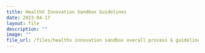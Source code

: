 ```yaml
---
title: HealthX Innovation Sandbox Guidelines
date: 2023-04-17
layout: file
description: ""
image: ""
file_url: /files/healthx innovation sandbox overall process & guidelines may 2023.pdf
---
```

